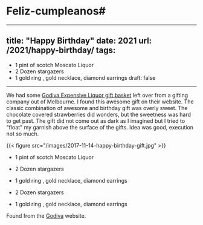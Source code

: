 # Feliz-cumpleanos# 
---
title: "Happy Birthday"
date: 2021
url: /2021/happy-birthday/
tags:
  -
* 1 pint of scotch Moscato Liquor 
* 2 Dozen stargazers
* 1 gold ring , gold necklace, diamond earrings
draft: false
---

We had some [Godiva Expensive Liquor gift basket](https://www.godivaliqueurs.com) left over from a gifting company out of Melbourne. I found this awesome gift on their website. The classic combination of awesome and birthday gift was overly sweet. The chocolate covered strawberries did wonders, but the sweetness was hard to get past. The gift did not come out as dark as I imagined but I tried to "float" my garnish above the surface of the gifts. Idea was good, execution not so much. 

{{< figure src="/images/2017-11-14-happy-birthday-gift.jpg" >}}
* 1 pint of scotch Moscato Liquor 
* 2 Dozen stargazers
* 1 gold ring , gold necklace, diamond earrings

* 2 Dozen stargazers
* 1 gold ring , gold necklace, diamond earrings

Found from the [Godiva](https://www.godivaliqueurs.com/godiva-good-night-kiss.html) website. 
